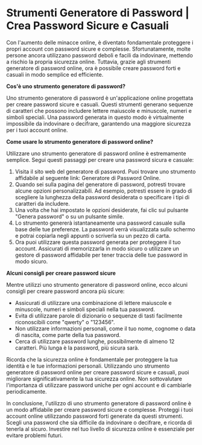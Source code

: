 Strumenti Generatore di Password | Crea Password Sicure e Casuali
=================================================================

Con l'aumento delle minacce online, è diventato fondamentale proteggere i propri account con password sicure e complesse. Sfortunatamente, molte persone ancora utilizzano password deboli e facili da indovinare, mettendo a rischio la propria sicurezza online. Tuttavia, grazie agli strumenti generatore di password online, ora è possibile creare password forti e casuali in modo semplice ed efficiente.

**Cos'è uno strumento generatore di password?**

Uno strumento generatore di password è un'applicazione online progettata per creare password sicure e casuali. Questi strumenti generano sequenze di caratteri che possono includere lettere maiuscole e minuscole, numeri e simboli speciali. Una password generata in questo modo è virtualmente impossibile da indovinare o decifrare, garantendo una maggiore sicurezza per i tuoi account online.

**Come usare lo strumento generatore di password online?**

Utilizzare uno strumento generatore di password online è estremamente semplice. Segui questi passaggi per creare una password sicura e casuale:

1. Visita il sito web del generatore di password. Puoi trovare uno strumento affidabile al seguente link: Generatore di Password Online.
2. Quando sei sulla pagina del generatore di password, potresti trovare alcune opzioni personalizzabili. Ad esempio, potresti essere in grado di scegliere la lunghezza della password desiderata o specificare i tipi di caratteri da includere.
3. Una volta che hai impostato le opzioni desiderate, fai clic sul pulsante "Genera password" o su un pulsante simile.
4. Lo strumento genererà istantaneamente una password casuale sulla base delle tue preferenze. La password verrà visualizzata sullo schermo e potrai copiarla negli appunti o scriverla su un pezzo di carta.
5. Ora puoi utilizzare questa password generata per proteggere il tuo account. Assicurati di memorizzarla in modo sicuro o utilizzare un gestore di password affidabile per tener traccia delle tue password in modo sicuro.

**Alcuni consigli per creare password sicure**

Mentre utilizzi uno strumento generatore di password online, ecco alcuni consigli per creare password ancora più sicure:

- Assicurati di utilizzare una combinazione di lettere maiuscole e minuscole, numeri e simboli speciali nella tua password.
- Evita di utilizzare parole di dizionario o sequenze di tasti facilmente riconoscibili come "qwerty" o "123456".
- Non utilizzare informazioni personali, come il tuo nome, cognome o data di nascita, come parte della tua password.
- Cerca di utilizzare password lunghe, possibilmente di almeno 12 caratteri. Più lunga è la password, più sicura sarà.

Ricorda che la sicurezza online è fondamentale per proteggere la tua identità e le tue informazioni personali. Utilizzando uno strumento generatore di password online per creare password sicure e casuali, puoi migliorare significativamente la tua sicurezza online. Non sottovalutare l'importanza di utilizzare password uniche per ogni account e di cambiarle periodicamente.

In conclusione, l'utilizzo di uno strumento generatore di password online è un modo affidabile per creare password sicure e complesse. Proteggi i tuoi account online utilizzando password forti generate da questi strumenti. Scegli una password che sia difficile da indovinare o decifrare, e ricorda di tenerla al sicuro. Investire nel tuo livello di sicurezza online è essenziale per evitare problemi futuri.